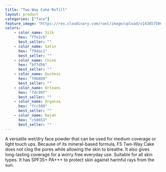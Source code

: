 ```yaml
---
title: "Two-Way Cake Refill"
layout: product
categories: ["face"]
feature_image: "https://res.cloudinary.com/ruel/image/upload/v1438575069/fs/Two_way_cake_refill_PB246663.jpg"
colors:
    - color_name: Silk
      hex: "ffe2cb"
      best_seller: ""
    - color_name: Satin
      hex: "f9dac1"
      best_seller: ""
    - color_name: Chino
      hex: "bf7d56"
      best_seller: ""
    - color_name: Duchess
      hex: "f0b889"
      best_seller: ""
    - color_name: Orleans
      hex: "fdc99f"
      best_seller: ""
    - color_name: Organza
      hex: "fcc599"
      best_seller: ""
    - color_name: Rajah
      hex: "c58653"
      best_seller: ""
---
```

A versatile wet/dry face powder that can be used for medium coverage or light touch ups. Because of its mineral-based formula, FS Two-Way Cake does not clog the pores while allowing the skin to breathe. It also gives long-lasting coverage for a worry free everyday use. Suitable for all skin types. It has SPF35+ PA+++ to protect skin against harmful rays from the sun.

